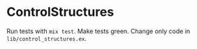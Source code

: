# ControlStructures

Run tests with `mix test`. Make tests green. Change only code in `lib/control_structures.ex`.
